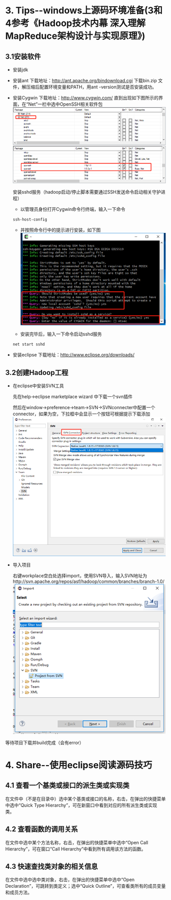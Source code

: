 # 3. Tips--windows上源码环境准备(3和4参考《Hadoop技术内幕 深入理解MapReduce架构设计与实现原理》)
## 3.1安装软件
* 安装jdk
* 安装ant
  下载地址：http://ant.apache.org/bindownload.cgi
  下载bin.zip 文件，解压缩后配置环境变量和PATH，用ant -version测试是否安装成功。
* 安装Cygwin
  下载地址：http://www.cygwin.com/
  直到出现如下图所示的界面，在“Net”一栏中选中OpenSSH相关软件包
  ![打开Net栏](https://github.com/echofoo/ARTS/blob/master/pic/Net.png)
  ![勾选openssh相关软件包](https://github.com/echofoo/ARTS/blob/master/pic/openssh.png)
  
  安装sshd服务（hadoop启动/停止脚本需要通过SSH发送命令启动相关守护进程）
  + 以管理员身份打开Cygwin命令行终端，输入一下命令
  ```bash
  ssh-host-config
  ```
  + 并按照命令行中的提示进行安装，如下图
  ![installSshd](https://github.com/echofoo/ARTS/blob/master/pic/%E5%AE%89%E8%A3%85sshd%E6%9C%8D%E5%8A%A1.jpg)
  
  + 安装完毕后，输入一下命令启动sshd服务
  ```bash
  net start sshd
  ```
* 安装eclipse
  下载地址：http://www.eclipse.org/downloads/
## 3.2创建Hadoop工程
* 在eclipse中安装SVN工具

  先在help->eclipse marketplace wizard 中下载一个svn插件
  
  然后在window->preference->team->SVN->SVNconnecter中配置一个connector，如果为空，下拉框中会显示一个按钮可根据提示下载添加
  ![SVNconnector](https://github.com/echofoo/ARTS/blob/master/pic/SVNconnector.png)
* 导入项目

  右键workplace空白处选择import，使用SVN导入，输入SVN地址为http://svn.apache.org/repos/asf/hadoop/common/branches/branch-1.0/
  ![ImportFromSVN](https://github.com/echofoo/ARTS/blob/master/pic/ImportFromSVN.png)
  
 等待项目下载并build完成（会有error）
# 4. Share--使用eclipse阅读源码技巧
## 4.1 查看一个基类或接口的派生类或实现类
  在文件中（不是在目录中）选中某个基类或接口的名称，右击，在弹出的快捷菜单中选中“Quick Type Hierarchy”，可在新窗口中看到对应的所有派生类或实现类。
## 4.2 查看函数的调用关系
  在文件中选中某个方法名称，右击，在弹出的快捷菜单中选中“Open Call Hierarchy”，可在窗口“Call Hierarchy”中看到所有调用该方法的函数。
## 4.3 快速查找类对象的相关信息
  在文件中选中选中类对象，右击，在弹出的快捷菜单中选中“Open Declaration”，可跳转到类定义；选中“Quick Outline”，可查看类所有的成员变量和成员方法。

